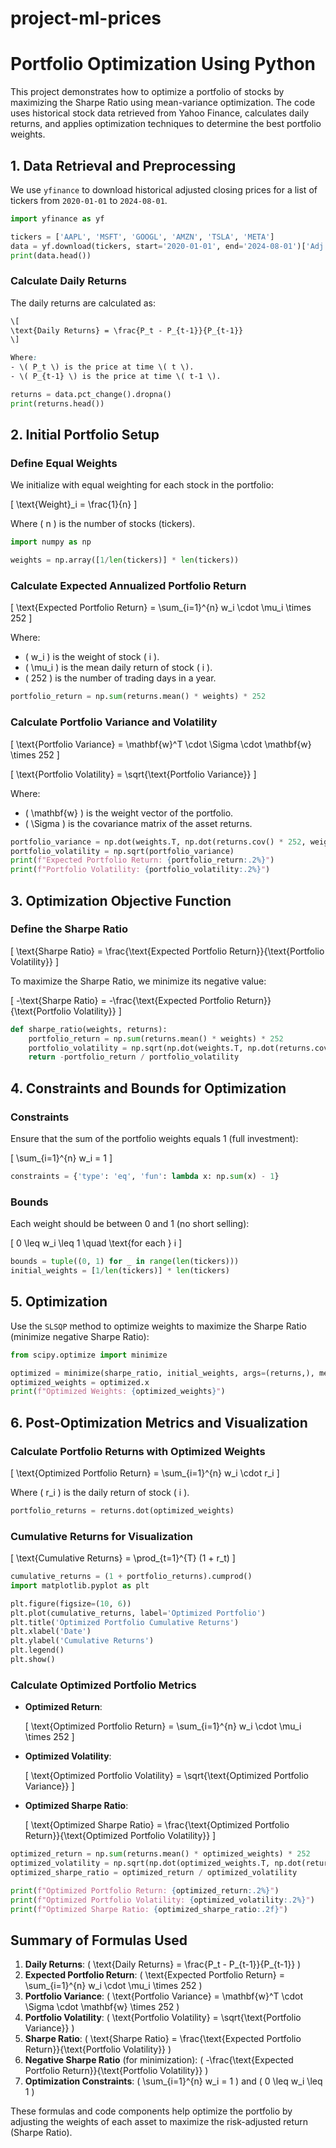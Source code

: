 # project-ml-prices


# Portfolio Optimization Using Python

This project demonstrates how to optimize a portfolio of stocks by maximizing the Sharpe Ratio using mean-variance optimization. The code uses historical stock data retrieved from Yahoo Finance, calculates daily returns, and applies optimization techniques to determine the best portfolio weights.

## 1. Data Retrieval and Preprocessing

We use `yfinance` to download historical adjusted closing prices for a list of tickers from `2020-01-01` to `2024-08-01`.

```python
import yfinance as yf

tickers = ['AAPL', 'MSFT', 'GOOGL', 'AMZN', 'TSLA', 'META']
data = yf.download(tickers, start='2020-01-01', end='2024-08-01')['Adj Close']
print(data.head())
```


### Calculate Daily Returns

The daily returns are calculated as:
```scss
\[
\text{Daily Returns} = \frac{P_t - P_{t-1}}{P_{t-1}}
\]

Where:
- \( P_t \) is the price at time \( t \).
- \( P_{t-1} \) is the price at time \( t-1 \).
```
```python
returns = data.pct_change().dropna()
print(returns.head())
```

## 2. Initial Portfolio Setup

### Define Equal Weights

We initialize with equal weighting for each stock in the portfolio:

\[
\text{Weight}_i = \frac{1}{n}
\]

Where \( n \) is the number of stocks (tickers).

```python
import numpy as np

weights = np.array([1/len(tickers)] * len(tickers))
```

### Calculate Expected Annualized Portfolio Return

\[
\text{Expected Portfolio Return} = \sum_{i=1}^{n} w_i \cdot \mu_i \times 252
\]

Where:
- \( w_i \) is the weight of stock \( i \).
- \( \mu_i \) is the mean daily return of stock \( i \).
- \( 252 \) is the number of trading days in a year.

```python
portfolio_return = np.sum(returns.mean() * weights) * 252
```

### Calculate Portfolio Variance and Volatility

\[
\text{Portfolio Variance} = \mathbf{w}^T \cdot \Sigma \cdot \mathbf{w} \times 252
\]

\[
\text{Portfolio Volatility} = \sqrt{\text{Portfolio Variance}}
\]

Where:
- \( \mathbf{w} \) is the weight vector of the portfolio.
- \( \Sigma \) is the covariance matrix of the asset returns.

```python
portfolio_variance = np.dot(weights.T, np.dot(returns.cov() * 252, weights))
portfolio_volatility = np.sqrt(portfolio_variance)
print(f"Expected Portfolio Return: {portfolio_return:.2%}")
print(f"Portfolio Volatility: {portfolio_volatility:.2%}")
```

## 3. Optimization Objective Function

### Define the Sharpe Ratio

\[
\text{Sharpe Ratio} = \frac{\text{Expected Portfolio Return}}{\text{Portfolio Volatility}}
\]

To maximize the Sharpe Ratio, we minimize its negative value:

\[
-\text{Sharpe Ratio} = -\frac{\text{Expected Portfolio Return}}{\text{Portfolio Volatility}}
\]

```python
def sharpe_ratio(weights, returns):
    portfolio_return = np.sum(returns.mean() * weights) * 252
    portfolio_volatility = np.sqrt(np.dot(weights.T, np.dot(returns.cov() * 252, weights)))
    return -portfolio_return / portfolio_volatility
```

## 4. Constraints and Bounds for Optimization

### Constraints

Ensure that the sum of the portfolio weights equals 1 (full investment):

\[
\sum_{i=1}^{n} w_i = 1
\]

```python
constraints = {'type': 'eq', 'fun': lambda x: np.sum(x) - 1}
```

### Bounds

Each weight should be between 0 and 1 (no short selling):

\[
0 \leq w_i \leq 1 \quad \text{for each } i
\]

```python
bounds = tuple((0, 1) for _ in range(len(tickers)))
initial_weights = [1/len(tickers)] * len(tickers)
```

## 5. Optimization

Use the `SLSQP` method to optimize weights to maximize the Sharpe Ratio (minimize negative Sharpe Ratio):

```python
from scipy.optimize import minimize

optimized = minimize(sharpe_ratio, initial_weights, args=(returns,), method='SLSQP', bounds=bounds, constraints=constraints)
optimized_weights = optimized.x
print(f"Optimized Weights: {optimized_weights}")
```

## 6. Post-Optimization Metrics and Visualization

### Calculate Portfolio Returns with Optimized Weights

\[
\text{Optimized Portfolio Return} = \sum_{i=1}^{n} w_i \cdot r_i
\]

Where \( r_i \) is the daily return of stock \( i \).

```python
portfolio_returns = returns.dot(optimized_weights)
```

### Cumulative Returns for Visualization

\[
\text{Cumulative Returns} = \prod_{t=1}^{T} (1 + r_t)
\]

```python
cumulative_returns = (1 + portfolio_returns).cumprod()
import matplotlib.pyplot as plt

plt.figure(figsize=(10, 6))
plt.plot(cumulative_returns, label='Optimized Portfolio')
plt.title('Optimized Portfolio Cumulative Returns')
plt.xlabel('Date')
plt.ylabel('Cumulative Returns')
plt.legend()
plt.show()
```

### Calculate Optimized Portfolio Metrics

- **Optimized Return**:

    \[
    \text{Optimized Portfolio Return} = \sum_{i=1}^{n} w_i \cdot \mu_i \times 252
    \]

- **Optimized Volatility**:

    \[
    \text{Optimized Portfolio Volatility} = \sqrt{\text{Optimized Portfolio Variance}}
    \]

- **Optimized Sharpe Ratio**:

    \[
    \text{Optimized Sharpe Ratio} = \frac{\text{Optimized Portfolio Return}}{\text{Optimized Portfolio Volatility}}
    \]

```python
optimized_return = np.sum(returns.mean() * optimized_weights) * 252
optimized_volatility = np.sqrt(np.dot(optimized_weights.T, np.dot(returns.cov() * 252, optimized_weights)))
optimized_sharpe_ratio = optimized_return / optimized_volatility

print(f"Optimized Portfolio Return: {optimized_return:.2%}")
print(f"Optimized Portfolio Volatility: {optimized_volatility:.2%}")
print(f"Optimized Sharpe Ratio: {optimized_sharpe_ratio:.2f}")
```

## Summary of Formulas Used

1. **Daily Returns**: \( \text{Daily Returns} = \frac{P_t - P_{t-1}}{P_{t-1}} \)
2. **Expected Portfolio Return**: \( \text{Expected Portfolio Return} = \sum_{i=1}^{n} w_i \cdot \mu_i \times 252 \)
3. **Portfolio Variance**: \( \text{Portfolio Variance} = \mathbf{w}^T \cdot \Sigma \cdot \mathbf{w} \times 252 \)
4. **Portfolio Volatility**: \( \text{Portfolio Volatility} = \sqrt{\text{Portfolio Variance}} \)
5. **Sharpe Ratio**: \( \text{Sharpe Ratio} = \frac{\text{Expected Portfolio Return}}{\text{Portfolio Volatility}} \)
6. **Negative Sharpe Ratio** (for minimization): \( -\frac{\text{Expected Portfolio Return}}{\text{Portfolio Volatility}} \)
7. **Optimization Constraints**: \( \sum_{i=1}^{n} w_i = 1 \) and \( 0 \leq w_i \leq 1 \)

These formulas and code components help optimize the portfolio by adjusting the weights of each asset to maximize the risk-adjusted return (Sharpe Ratio).

